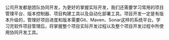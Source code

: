 公司开发都是团队协同开发，为更好的掌握实际开发，我们还需要学习常用的项目管理平台、版本控制器、项目构建工具以及自动化部署工具。项目开发一定是有版本升级的，管理好项目进度和版本需要Git、Maven、Sonar这样的系统平台。学习完软件项目管理后，将掌握整个项目实际开发过程以及整个项目开发过程中所使用协同开发工具。
